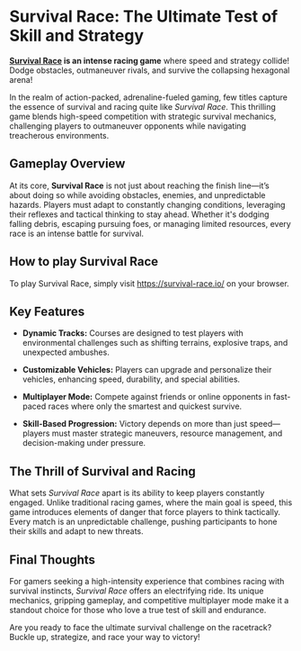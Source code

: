 <h1><span><strong>Survival Race: The Ultimate Test of Skill and Strategy</strong></span></h1>
<p><span><strong><a href="http://survival-race.io/">Survival Race</a>&nbsp;is an intense racing game</strong><span> </span><span>where </span><span>speed </span><span>and </span><span>strategy </span><span>collide! </span><span>Dodge </span><span>obstacles, </span><span>outmaneuver </span><span>rivals, </span><span>and </span><span>survive </span><span>the </span><span>collapsing </span><span>hexagonal </span><span>arena!</span></span></p>
<p><span>In the realm of action-packed, adrenaline-fueled gaming, few titles capture the essence of survival and racing quite like <em>Survival Race</em>. This thrilling game blends high-speed competition with strategic survival mechanics, challenging players to outmaneuver opponents while navigating treacherous environments.</span></p>
<h2><strong>Gameplay Overview</strong></h2>
<p><span>At its core, <strong>Survival Race</strong> is not just about reaching the finish line&mdash;it&rsquo;s about doing so while avoiding obstacles, enemies, and unpredictable hazards. Players must adapt to constantly changing conditions, leveraging their reflexes and tactical thinking to stay ahead. Whether it's dodging falling debris, escaping pursuing foes, or managing limited resources, every race is an intense battle for survival.</span></p>
<h2><span>How to play&nbsp;Survival Race</span></h2>
<p><span>To play Survival Race, simply visit&nbsp;<a href="https://survival-race.io/">https://survival-race.io/</a> on your browser.</span></p>
<h2><strong>Key Features</strong></h2>
<ul>
<li>
<p><span><strong>Dynamic Tracks:</strong> Courses are designed to test players with environmental challenges such as shifting terrains, explosive traps, and unexpected ambushes.</span></p>
</li>
<li>
<p><span><strong>Customizable Vehicles:</strong> Players can upgrade and personalize their vehicles, enhancing speed, durability, and special abilities.</span></p>
</li>
<li>
<p><span><strong>Multiplayer Mode:</strong> Compete against friends or online opponents in fast-paced races where only the smartest and quickest survive.</span></p>
</li>
<li>
<p><span><strong>Skill-Based Progression:</strong> Victory depends on more than just speed&mdash;players must master strategic maneuvers, resource management, and decision-making under pressure.</span></p>
</li>
</ul>
<h2><strong>The Thrill of Survival and Racing</strong></h2>
<p><span>What sets <em>Survival Race</em> apart is its ability to keep players constantly engaged. Unlike traditional racing games, where the main goal is speed, this game introduces elements of danger that force players to think tactically. Every match is an unpredictable challenge, pushing participants to hone their skills and adapt to new threats.</span></p>
<h2><strong>Final Thoughts</strong></h2>
<p><span>For gamers seeking a high-intensity experience that combines racing with survival instincts, <em>Survival Race</em> offers an electrifying ride. Its unique mechanics, gripping gameplay, and competitive multiplayer mode make it a standout choice for those who love a true test of skill and endurance.</span></p>
<p><span>Are you ready to face the ultimate survival challenge on the racetrack? Buckle up, strategize, and race your way to victory! </span></p>

